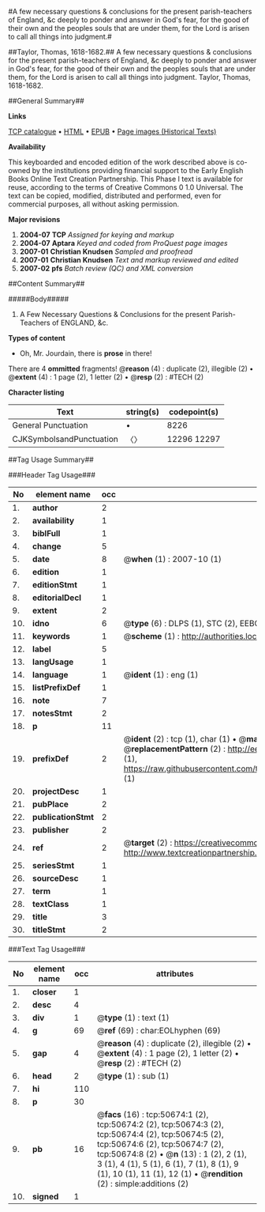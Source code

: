 #A few necessary questions & conclusions for the present parish-teachers of England, &c deeply to ponder and answer in God's fear, for the good of their own and the peoples souls that are under them, for the Lord is arisen to call all things into judgment.#

##Taylor, Thomas, 1618-1682.##
A few necessary questions & conclusions for the present parish-teachers of England, &c deeply to ponder and answer in God's fear, for the good of their own and the peoples souls that are under them, for the Lord is arisen to call all things into judgment.
Taylor, Thomas, 1618-1682.

##General Summary##

**Links**

[TCP catalogue](http://www.ota.ox.ac.uk/tcp/)  • 
[HTML](http://tei.it.ox.ac.uk/tcp/Texts-HTML/free/A64/A64255.html)  • 
[EPUB](http://tei.it.ox.ac.uk/tcp/Texts-EPUB/free/A64/A64255.epub) • 
[Page images (Historical Texts)](https://data.historicaltexts.jisc.ac.uk/view?pubId=eebo-11906177e&pageId=eebo-11906177e-50674-1)

**Availability**

This keyboarded and encoded edition of the
	       work described above is co-owned by the institutions
	       providing financial support to the Early English Books
	       Online Text Creation Partnership. This Phase I text is
	       available for reuse, according to the terms of Creative
	       Commons 0 1.0 Universal. The text can be copied,
	       modified, distributed and performed, even for
	       commercial purposes, all without asking permission.

**Major revisions**

1. __2004-07__ __TCP__ *Assigned for keying and markup*
1. __2004-07__ __Aptara__ *Keyed and coded from ProQuest page images*
1. __2007-01__ __Christian Knudsen__ *Sampled and proofread*
1. __2007-01__ __Christian Knudsen__ *Text and markup reviewed and edited*
1. __2007-02__ __pfs__ *Batch review (QC) and XML conversion*

##Content Summary##

#####Body#####

1. A Few
Necessary Questions & Conclusions
for the present Parish-Teachers of
ENGLAND,
&c.

**Types of content**

  * Oh, Mr. Jourdain, there is **prose** in there!

There are 4 **ommitted** fragments! 
 @__reason__ (4) : duplicate (2), illegible (2)  •  @__extent__ (4) : 1 page (2), 1 letter (2)  •  @__resp__ (2) : #TECH (2)

**Character listing**


|Text|string(s)|codepoint(s)|
|---|---|---|
|General Punctuation|•|8226|
|CJKSymbolsandPunctuation|〈〉|12296 12297|

##Tag Usage Summary##

###Header Tag Usage###

|No|element name|occ|attributes|
|---|---|---|---|
|1.|__author__|2||
|2.|__availability__|1||
|3.|__biblFull__|1||
|4.|__change__|5||
|5.|__date__|8| @__when__ (1) : 2007-10 (1)|
|6.|__edition__|1||
|7.|__editionStmt__|1||
|8.|__editorialDecl__|1||
|9.|__extent__|2||
|10.|__idno__|6| @__type__ (6) : DLPS (1), STC (2), EEBO-CITATION (1), OCLC (1), VID (1)|
|11.|__keywords__|1| @__scheme__ (1) : http://authorities.loc.gov/ (1)|
|12.|__label__|5||
|13.|__langUsage__|1||
|14.|__language__|1| @__ident__ (1) : eng (1)|
|15.|__listPrefixDef__|1||
|16.|__note__|7||
|17.|__notesStmt__|2||
|18.|__p__|11||
|19.|__prefixDef__|2| @__ident__ (2) : tcp (1), char (1)  •  @__matchPattern__ (2) : ([0-9\-]+):([0-9IVX]+) (1), (.+) (1)  •  @__replacementPattern__ (2) : http://eebo.chadwyck.com/downloadtiff?vid=$1&page=$2 (1), https://raw.githubusercontent.com/textcreationpartnership/Texts/master/tcpchars.xml#$1 (1)|
|20.|__projectDesc__|1||
|21.|__pubPlace__|2||
|22.|__publicationStmt__|2||
|23.|__publisher__|2||
|24.|__ref__|2| @__target__ (2) : https://creativecommons.org/publicdomain/zero/1.0/ (1), http://www.textcreationpartnership.org/docs/. (1)|
|25.|__seriesStmt__|1||
|26.|__sourceDesc__|1||
|27.|__term__|1||
|28.|__textClass__|1||
|29.|__title__|3||
|30.|__titleStmt__|2||


###Text Tag Usage###

|No|element name|occ|attributes|
|---|---|---|---|
|1.|__closer__|1||
|2.|__desc__|4||
|3.|__div__|1| @__type__ (1) : text (1)|
|4.|__g__|69| @__ref__ (69) : char:EOLhyphen (69)|
|5.|__gap__|4| @__reason__ (4) : duplicate (2), illegible (2)  •  @__extent__ (4) : 1 page (2), 1 letter (2)  •  @__resp__ (2) : #TECH (2)|
|6.|__head__|2| @__type__ (1) : sub (1)|
|7.|__hi__|110||
|8.|__p__|30||
|9.|__pb__|16| @__facs__ (16) : tcp:50674:1 (2), tcp:50674:2 (2), tcp:50674:3 (2), tcp:50674:4 (2), tcp:50674:5 (2), tcp:50674:6 (2), tcp:50674:7 (2), tcp:50674:8 (2)  •  @__n__ (13) : 1 (2), 2 (1), 3 (1), 4 (1), 5 (1), 6 (1), 7 (1), 8 (1), 9 (1), 10 (1), 11 (1), 12 (1)  •  @__rendition__ (2) : simple:additions (2)|
|10.|__signed__|1||
